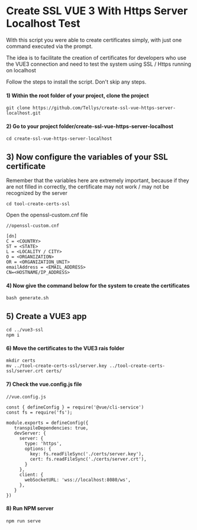 # Create SSL VUE 3 With Https Server Localhost Test

With this script you were able to create certificates simply, with just one command executed via the prompt.

The idea is to facilitate the creation of certificates for developers who use the VUE3 connection and need to test the system using SSL / Https running on localhost

Follow the steps to install the script. Don't skip any steps.

#### 1) Within the root folder of your project, clone the project

```
git clone https://github.com/Tellys/create-ssl-vue-https-server-localhost.git

```

#### 2) Go to your project folder/create-ssl-vue-https-server-localhost

```
cd create-ssl-vue-https-server-localhost
```

## 3) Now configure the variables of your SSL certificate
Remember that the variables here are extremely important, because if they are not filled in correctly, the certificate may not work / may not be recognized by the server

```
cd tool-create-certs-ssl
```

Open the openssl-custom.cnf file

```
//openssl-custom.cnf

[dn]
C = <COUNTRY>
ST = <STATE>
L = <LOCALITY / CITY>
O = <ORGANIZATION>
OR = <ORGANIZATION_UNIT>
emailAddress = <EMAIL_ADDRESS>
CN=<HOSTNAME/IP_ADDRESS>
```

#### 4) Now give the command below for the system to create the certificates

```
bash generate.sh
```

## 5) Create a VUE3 app

```
cd ../vue3-ssl
npm i
```

#### 6) Move the certificates to the VUE3 rais folder

```
mkdir certs
mv ../tool-create-certs-ssl/server.key ../tool-create-certs-ssl/server.crt certs/
```

#### 7) Check the vue.config.js file

```
//vue.config.js

const { defineConfig } = require('@vue/cli-service')
const fs = require('fs');

module.exports = defineConfig({
   transpileDependencies: true,
   devServer: {
     server: {
       type: 'https',
       options: {
         key: fs.readFileSync('./certs/server.key'),
         cert: fs.readFileSync('./certs/server.crt'),
       }
     },
     client: {
       webSocketURL: 'wss://localhost:8080/ws',
     },
   }
})

```

#### 8) Run NPM server

```
npm run serve
```